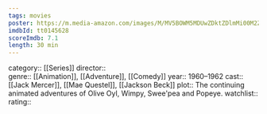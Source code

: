 ```yaml
---
tags: movies
poster: https://m.media-amazon.com/images/M/MV5BOWM5MDUwZDktZDlmMi00M2ZkLWFjN2YtZmRmZDFjZTc0NWZiXkEyXkFqcGdeQXVyMzI4MTk3MTY@._V1_SX300.jpg
imdbId: tt0145628
scoreImdb: 7.1
length: 30 min
---
```


category:: [[Series]]
director::  
genre:: [[Animation]], [[Adventure]], [[Comedy]]
year:: 1960–1962
cast:: [[Jack Mercer]], [[Mae Questel]], [[Jackson Beck]]
plot:: The continuing animated adventures of Olive Oyl, Wimpy, Swee'pea and Popeye.
watchlist::
rating::
